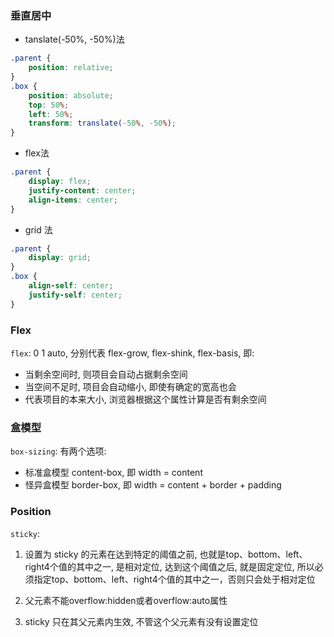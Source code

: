 ### 垂直居中

- tanslate(-50%, -50%)法

```css
.parent {
    position: relative;
}
.box {
    position: absolute;
    top: 50%;
    left: 50%;
    transform: translate(-50%, -50%);
}
```

- flex法

```css
.parent {
    display: flex;
    justify-content: center;
    align-items: center;
}
```

- grid 法

```css
.parent {
    display: grid;
}
.box {
    align-self: center;
    justify-self: center;
}
```



### Flex

`flex`: 0 1 auto, 分别代表 flex-grow, flex-shink, flex-basis, 即:

- 当剩余空间时, 则项目会自动占据剩余空间
- 当空间不足时, 项目会自动缩小, 即使有确定的宽高也会
- 代表项目的本来大小, 浏览器根据这个属性计算是否有剩余空间



### 盒模型

`box-sizing`: 有两个选项:

- 标准盒模型 content-box, 即 width = content
- 怪异盒模型 border-box, 即 width = content + border + padding



### Position

`sticky`: 

1. 设置为 sticky 的元素在达到特定的阈值之前, 也就是top、bottom、left、right4个值的其中之一, 是相对定位, 达到这个阈值之后, 就是固定定位, 所以必须指定top、bottom、left、right4个值的其中之一，否则只会处于相对定位

2. 父元素不能overflow:hidden或者overflow:auto属性
3. sticky 只在其父元素内生效, 不管这个父元素有没有设置定位

